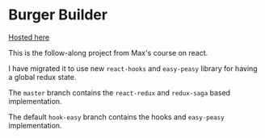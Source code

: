 # Burger Builder

[Hosted here](https://ayush987goyal.github.io/burger-builder-react/)

This is the follow-along project from Max's course on react.

I have migrated it to use new `react-hooks` and `easy-peasy` library for having a global redux state.

The `master` branch contains the `react-redux` and `redux-saga` based implementation.

The default `hook-easy` branch contains the hooks and `easy-peasy` implementation.
